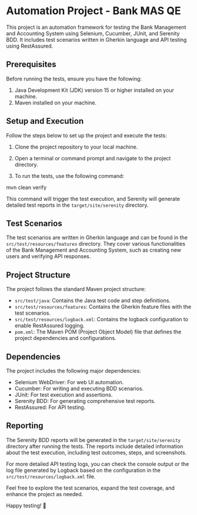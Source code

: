 # Automation Project - Bank MAS QE

This project is an automation framework for testing the Bank Management and Accounting System using Selenium, Cucumber, JUnit, and Serenity BDD. It includes test scenarios written in Gherkin language and API testing using RestAssured.

## Prerequisites

Before running the tests, ensure you have the following:

1. Java Development Kit (JDK) version 15 or higher installed on your machine.
2. Maven installed on your machine.

## Setup and Execution

Follow the steps below to set up the project and execute the tests:

1. Clone the project repository to your local machine.

2. Open a terminal or command prompt and navigate to the project directory.

3. To run the tests, use the following command:

mvn clean verify


This command will trigger the test execution, and Serenity will generate detailed test reports in the `target/site/serenity` directory.

## Test Scenarios

The test scenarios are written in Gherkin language and can be found in the `src/test/resources/features` directory. They cover various functionalities of the Bank Management and Accounting System, such as creating new users and verifying API responses.

## Project Structure

The project follows the standard Maven project structure:

- `src/test/java`: Contains the Java test code and step definitions.
- `src/test/resources/features`: Contains the Gherkin feature files with the test scenarios.
- `src/test/resources/logback.xml`: Contains the logback configuration to enable RestAssured logging.
- `pom.xml`: The Maven POM (Project Object Model) file that defines the project dependencies and configurations.

## Dependencies

The project includes the following major dependencies:

- Selenium WebDriver: For web UI automation.
- Cucumber: For writing and executing BDD scenarios.
- JUnit: For test execution and assertions.
- Serenity BDD: For generating comprehensive test reports.
- RestAssured: For API testing.

## Reporting

The Serenity BDD reports will be generated in the `target/site/serenity` directory after running the tests. The reports include detailed information about the test execution, including test outcomes, steps, and screenshots.

For more detailed API testing logs, you can check the console output or the log file generated by Logback based on the configuration in the `src/test/resources/logback.xml` file.

Feel free to explore the test scenarios, expand the test coverage, and enhance the project as needed.

Happy testing! 🚀
